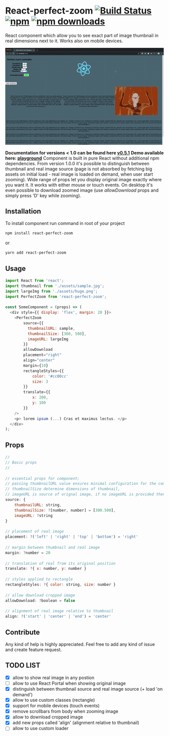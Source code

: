 # React-perfect-zoom [![Build Status](https://travis-ci.org/jedluk/react-perfect-zoom.svg?branch=master)](https://travis-ci.org/jedluk/react-perfect-zoom) [![npm](https://img.shields.io/npm/v/react-perfect-zoom.svg)](https://www.npmjs.com/package/react-perfect-zoom) [![npm downloads](https://img.shields.io/npm/dm/react-perfect-zoom.svg)](https://www.npmjs.com/package/react-perfect-zoom)

React component which allow you to see exact part of image thumbnail in real dimensions next to it. Works also on mobile devices.

![Alt Demo](https://raw.githubusercontent.com/jedluk/random/master/react-perfect-zoom/perfect_zoom_demo.gif)

**Documentation for versions < 1.0 can be found here [v0.5.1](https://github.com/jedluk/react-perfect-zoom/tree/v0.5.1)**
**Demo available here: [playground](https://jedluk.github.io/react-perfect-zoom-playground/)**
Component is built in pure React without additional npm dependencies. From version 1.0.0 it's possible to distinguish between thumbnail and real image source (page is not absorbed by fetching big assets on initial load - real image is loaded on demand, when user start zooming). Wide range of props let you display original image exactly where you want it. It works with either mouse or touch events. On desktop it's even possible to download zoomed image (use _allowDownload_ props and simply press 'D' key while zooming).

## Installation

To install component run command in root of your project

```bash
npm install react-perfect-zoom
```

or

```bash
yarn add react-perfect-zoom
```

## Usage

```js
import React from 'react';
import thumbnail from './assets/sample.jpg';
import largeImg from './assets/huge.png';
import PerfectZoom from 'react-perfect-zoom';

const SomeComponent = (props) => (
  <div style={{ display: 'flex', margin: 20 }}>
    <PerfectZoom
        source={{
          thumbnailURL: sample,
          thumbnailSize: [300, 500],
          imageURL: largeImg
        }}
        allowDownload
        placement="right"
        align="center"
        margin={10}
        rectangleStyles={{
            color: '#cc00cc'
            size: 3
        }}
        translate={{
            x: 200,
            y: 100
        }}
    />
    <p> lorem ipsum (...) Cras et maximus lectus. </p>
  </div>
);
```

## Props

```js
//
// Basic props
//

// essential props for component;
// passing thumbnailURL value ensures minimal configuration for the component.
// thumbnailSize determine dimensions of thumbnail,
// imageURL is source of orignal image, if no imageURL is provided then thumbnailURL will be treated as imageURL
source: {
    thumbnailURL: string,
    thumbnailSize: ?[number, number] = [300.500],
    imageURL: ?string
}

// placement of real image
placement: ?('left' | 'right' | 'top' | 'bottom') = 'right'

// margin between thumbnail and real image
margin: ?number = 20

// translation of real from its original position
translate: ?{ x: number, y: number }

// styles applied to rectangle
rectangleStyles: ?{ color: string, size: number }

// allow download cropped image
allowDownload: ?boolean = false

// alignment of real image relative to thumbnail
align: ?('start' | 'center' | 'end') = 'center'

```

## Contribute

Any kind of help is highly appreciated. Feel free to add any kind of issue and create feature request.

## TODO LIST

- [x] allow to show real image in any postion
- [ ] allow to use React Portal when showing original image
- [x] distinguish between thumbnail source and real image source (+ load 'on demand')
- [x] allow to use custom classes (rectangle)
- [x] support for mobile devices (touch events)
- [x] remove scrollbars from body when zooming image
- [x] allow to download cropped image
- [x] add new props called 'align' (alignment relative to thumbnail)
- [ ] allow to use custom loader

